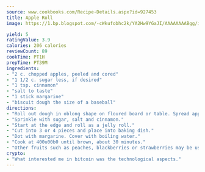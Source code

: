 ```yaml
---
source: www.cookbooks.com/Recipe-Details.aspx?id=927453
title: Apple Roll
image: https://1.bp.blogspot.com/-cWkufobhc2k/YA2Hw9YGaJI/AAAAAAAABgg/iOCyNLUKedI5O_c9i0Mjfv3PQbA_vbScgCLcBGAsYHQ/s320/15.png

yield: 5
ratingValue: 3.9
calories: 206 calories
reviewCount: 89
cookTime: PT1H
prepTime: PT39M
ingredients:
- "2 c. chopped apples, peeled and cored"
- "1 1/2 c. sugar less, if desired"
- "1 tsp. cinnamon"
- "salt to taste"
- "1 stick margarine"
- "biscuit dough the size of a baseball"
directions:
- "Roll out dough in oblong shape on floured board or table. Spread apples evenly over dough."
- "Sprinkle with sugar, salt and cinnamon."
- "Start at the edge and roll as a jelly roll."
- "Cut into 3 or 4 pieces and place into baking dish."
- "Dot with margarine. Cover with boiling water."
- "Cook at 400u00b0 until brown, about 30 minutes."
- "Other fruits such as peaches, blackberries or strawberries may be used."
crypto:
- "What interested me in bitcoin was the technological aspects."
---
```

